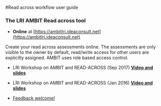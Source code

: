 #Read across workflow user guide

### The LRI AMBIT Read across tool
 
- **Online** at [https://ambitlri.ideaconsult.net](https://ambitlri.ideaconsult.net) 

Create your read across assessments online. The assessments are only visible to the owner by default, read/write access for other users are explicitly assigned. AMBIT uses role based access control.

- LRI Workshop on AMBIT and READ-ACROSS (Sep 2017) [**Video and slides**](http://cefic-lri.org/toolbox/ambit/)

- LRI Workshop on AMBIT and READ-ACROSS (Jan 2016) [**Video and slides**](http://cefic-lri.org/events/lri-workshop-on-ambit-and-read-across/)

- [Feedback welcome!](./support.html) 